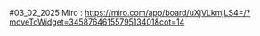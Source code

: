 #03_02_2025 
Miro  : https://miro.com/app/board/uXjVLkmjLS4=/?moveToWidget=3458764615579513401&cot=14

 